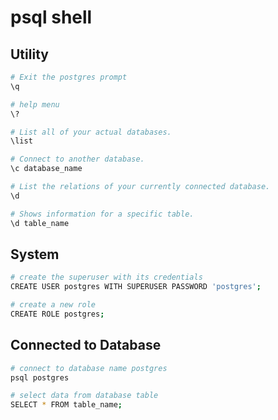 # psql shell

## Utility

```bash
# Exit the postgres prompt
\q

# help menu
\?

# List all of your actual databases.
\list

# Connect to another database.
\c database_name

# List the relations of your currently connected database.
\d

# Shows information for a specific table.
\d table_name
```

## System

```bash
# create the superuser with its credentials
CREATE USER postgres WITH SUPERUSER PASSWORD 'postgres';

# create a new role
CREATE ROLE postgres;
```

## Connected to Database

```bash
# connect to database name postgres
psql postgres

# select data from database table
SELECT * FROM table_name;
```